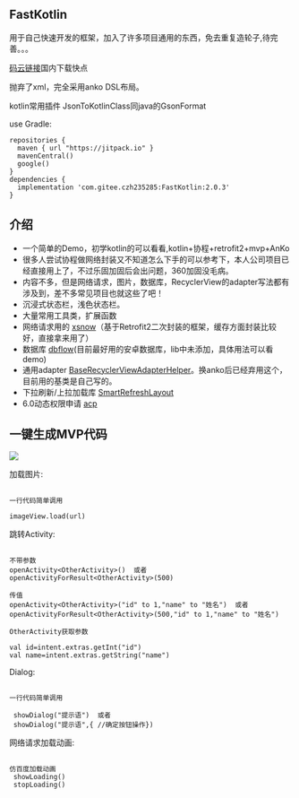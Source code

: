 ## FastKotlin

用于自己快速开发的框架，加入了许多项目通用的东西，免去重复造轮子,待完善。。。

[码云链接](https://gitee.com/czh235285/FastKotlin)国内下载快点

抛弃了xml，完全采用anko DSL布局。

kotlin常用插件 JsonToKotlinClass同java的GsonFormat

use Gradle:

```
repositories {
  maven { url "https://jitpack.io" }
  mavenCentral()
  google()
}
dependencies {
  implementation 'com.gitee.czh235285:FastKotlin:2.0.3'
}
```
## 介绍

* 一个简单的Demo，初学kotlin的可以看看,kotlin+协程+retrofit2+mvp+AnKo
* 很多人尝试协程做网络封装又不知道怎么下手的可以参考下，本人公司项目已经直接用上了，不过乐固加固后会出问题，360加固没毛病。
* 内容不多，但是网络请求，图片，数据库，RecyclerView的adapter写法都有涉及到，差不多常见项目也就这些了吧！
* 沉浸式状态栏，浅色状态栏。
* 大量常用工具类，扩展函数
* 网络请求用的 [xsnow](https://github.com/xiaoyaoyou1212/XSnow)（基于Retrofit2二次封装的框架，缓存方面封装比较好，直接拿来用了）
* 数据库 [dbflow](https://github.com/Raizlabs/DBFlow)(目前最好用的安卓数据库，lib中未添加，具体用法可以看demo)
* 通用adapter [BaseRecyclerViewAdapterHelper](https://github.com/CymChad/BaseRecyclerViewAdapterHelper)。换anko后已经弃用这个，目前用的基类是自己写的。
* 下拉刷新/上拉加载库 [SmartRefreshLayout](https://github.com/scwang90/SmartRefreshLayout)
* 6.0动态权限申请 [acp](https://github.com/mylhyl/AndroidAcp)

## 一键生成MVP代码
![](mvp.gif)


加载图片:

```

一行代码简单调用

imageView.load(url)  

```

跳转Activity:

```

不带参数
openActivity<OtherActivity>()  或者
openActivityForResult<OtherActivity>(500)

传值
openActivity<OtherActivity>("id" to 1,"name" to "姓名")  或者
openActivityForResult<OtherActivity>(500,"id" to 1,"name" to "姓名")

OtherActivity获取参数

val id=intent.extras.getInt("id")
val name=intent.extras.getString("name")

```

Dialog:

```

一行代码简单调用

 showDialog("提示语")  或者
 showDialog("提示语",{ //确定按钮操作})

```

网络请求加载动画:

```

仿百度加载动画
 showLoading()
 stopLoading()

```
